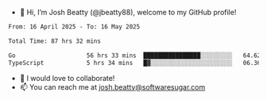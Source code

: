 - 👋 Hi, I’m Josh Beatty (@jbeatty88), welcome to my GitHub profile!

<!--START_SECTION:waka-->

```txt
From: 16 April 2025 - To: 16 May 2025

Total Time: 87 hrs 32 mins

Go                    56 hrs 33 mins  ████████████████░░░░░░░░░   64.62 %
TypeScript            5 hrs 34 mins   █▓░░░░░░░░░░░░░░░░░░░░░░░   06.36 %
```

<!--END_SECTION:waka-->

- 💞️ I would love to collaborate!
- 📫 You can reach me at josh.beatty@softwaresugar.com

<!---
jbeatty88/jbeatty88 is a ✨ special ✨ repository because its `README.md` (this file) appears on your GitHub profile.
You can click the Preview link to take a look at your changes.
--->
